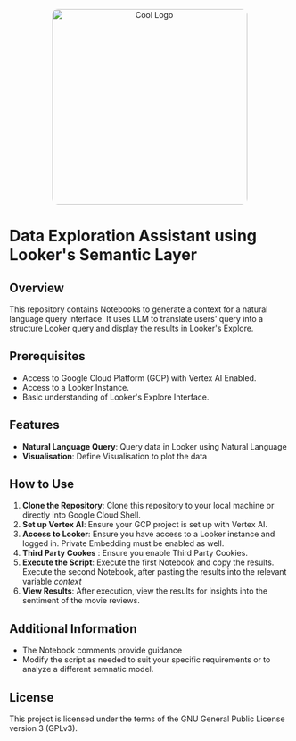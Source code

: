 <p align="center">
<img src="https://github.com/andrewankenobi/DataGenAIHackaton/blob/main/1.Sentiment%20Analysis/uc1.png" width="350" height="350" alt="Cool Logo" style="border-radius: 10px;">
</p>


# Data Exploration Assistant using Looker's Semantic Layer

## Overview
This repository contains Notebooks to generate a context for a natural language query interface. It uses LLM to translate users' query into a structure Looker query and display the results in Looker's Explore.

## Prerequisites
- Access to Google Cloud Platform (GCP) with Vertex AI Enabled.
- Access to a Looker Instance.
- Basic understanding of Looker's Explore Interface.

## Features
- **Natural Language Query**: Query data in Looker using Natural Language
- **Visualisation**: Define Visualisation to plot the data

## How to Use
1. **Clone the Repository**: Clone this repository to your local machine or directly into Google Cloud Shell.
2. **Set up Vertex AI**: Ensure your GCP project is set up with Vertex AI.
3. **Access to Looker**: Ensure you have access to a Looker instance and logged in. Private Embedding must be enabled as well.
4. **Third Party Cookes** : Ensure you enable Third Party Cookies. 
5. **Execute the Script**: Execute the first Notebook and copy the results. Execute the second Notebook, after pasting the results into the relevant variable *context*
6. **View Results**: After execution, view the results for insights into the sentiment of the movie reviews.

## Additional Information
- The Notebook comments provide guidance
- Modify the script as needed to suit your specific requirements or to analyze a different semnatic model.


## License

This project is licensed under the terms of the GNU General Public License version 3 (GPLv3).
